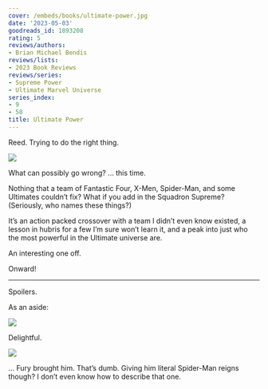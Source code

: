 ```yaml
---
cover: /embeds/books/ultimate-power.jpg
date: '2023-05-03'
goodreads_id: 1893208
rating: 5
reviews/authors:
- Brian Michael Bendis
reviews/lists:
- 2023 Book Reviews
reviews/series:
- Supreme Power
- Ultimate Marvel Universe
series_index:
- 9
- 58
title: Ultimate Power
---
```

Reed. Trying to do the right thing. 

![](/embeds/books/attachments/ultimate-power-textbundle-7baf73.png)

What can possibly go wrong? … this time. 

Nothing that a team of Fantastic Four, X-Men, Spider-Man, and some Ultimates couldn’t fix? What if you add in the Squadron Supreme? (Seriously, who names these things?)

It’s an action packed crossover with a team I didn’t even know existed, a lesson in hubris for a few I’m sure won’t learn it, and a peak into just who the most powerful in the Ultimate universe are. 

An interesting one off. 

Onward!


<!--more-->

---



Spoilers. 

As an aside:

![](/embeds/books/attachments/ultimate-power-textbundle-896535.png)

Delightful. 

![](/embeds/books/attachments/ultimate-power-textbundle-e02012.png)

… Fury brought him. That’s dumb. Giving him literal Spider-Man reigns though? I don’t even know how to describe that one. 
